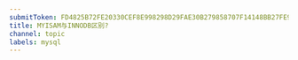 ```yaml
---
submitToken: FD4825B72FE20330CEF8E998298D29FAE30B279858707F14148BB27FE9448A2B
title: MYISAM与INNODB区别?
channel: topic
labels: mysql
---
```



